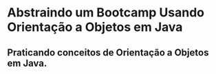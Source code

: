 # Abstraindo um Bootcamp Usando Orientação a Objetos em Java
## Praticando conceitos de Orientação a Objetos em Java.